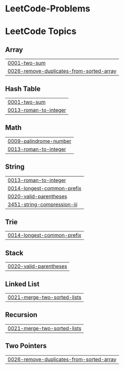 # LeetCode-Problems
<!---LeetCode Topics Start-->
# LeetCode Topics
## Array
|  |
| ------- |
| [0001-two-sum](https://github.com/MohammedAmr04/LeetCode-Problems/tree/master/0001-two-sum) |
| [0026-remove-duplicates-from-sorted-array](https://github.com/MohammedAmr04/LeetCode-Problems/tree/master/0026-remove-duplicates-from-sorted-array) |
## Hash Table
|  |
| ------- |
| [0001-two-sum](https://github.com/MohammedAmr04/LeetCode-Problems/tree/master/0001-two-sum) |
| [0013-roman-to-integer](https://github.com/MohammedAmr04/LeetCode-Problems/tree/master/0013-roman-to-integer) |
## Math
|  |
| ------- |
| [0009-palindrome-number](https://github.com/MohammedAmr04/LeetCode-Problems/tree/master/0009-palindrome-number) |
| [0013-roman-to-integer](https://github.com/MohammedAmr04/LeetCode-Problems/tree/master/0013-roman-to-integer) |
## String
|  |
| ------- |
| [0013-roman-to-integer](https://github.com/MohammedAmr04/LeetCode-Problems/tree/master/0013-roman-to-integer) |
| [0014-longest-common-prefix](https://github.com/MohammedAmr04/LeetCode-Problems/tree/master/0014-longest-common-prefix) |
| [0020-valid-parentheses](https://github.com/MohammedAmr04/LeetCode-Problems/tree/master/0020-valid-parentheses) |
| [3451-string-compression-iii](https://github.com/MohammedAmr04/LeetCode-Problems/tree/master/3451-string-compression-iii) |
## Trie
|  |
| ------- |
| [0014-longest-common-prefix](https://github.com/MohammedAmr04/LeetCode-Problems/tree/master/0014-longest-common-prefix) |
## Stack
|  |
| ------- |
| [0020-valid-parentheses](https://github.com/MohammedAmr04/LeetCode-Problems/tree/master/0020-valid-parentheses) |
## Linked List
|  |
| ------- |
| [0021-merge-two-sorted-lists](https://github.com/MohammedAmr04/LeetCode-Problems/tree/master/0021-merge-two-sorted-lists) |
## Recursion
|  |
| ------- |
| [0021-merge-two-sorted-lists](https://github.com/MohammedAmr04/LeetCode-Problems/tree/master/0021-merge-two-sorted-lists) |
## Two Pointers
|  |
| ------- |
| [0026-remove-duplicates-from-sorted-array](https://github.com/MohammedAmr04/LeetCode-Problems/tree/master/0026-remove-duplicates-from-sorted-array) |
<!---LeetCode Topics End-->